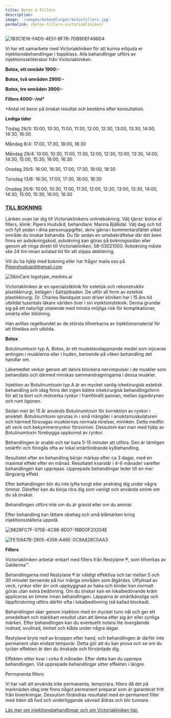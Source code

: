 ```yaml
---
title: Botox & Fillers
description:
image: '/images/behandlingar/botoxfillers.jpg'
permalink: /botox-fillers-victoriakliniken/
---
```


![1B3C1E16-FAD5-4E51-BF76-7DB90EF496D4](https://pipershudvard.files.wordpress.com/2018/01/1b3c1e16-fad5-4e51-bf76-7db90ef496d4.jpeg)

Vi har ett samarbete med Victoriakliniken för att kunna erbjuda er injektionsbehandlingar i toppklass. Alla behandlingar utförs av injektionssköterskor från Victoriakliniken.

**Botox, ett område 1900:-**

**Botox, två områden 2900:-**

**Botox, tre områden 3900:-**

**Fillers 4000:-/ml**\*

\*Antal ml beror på önskat resultat och bestäms efter konsultation.

**Lediga tider**

Tisdag 26/3: 10:00, 10:30, 11:00, 11:30, 12:00, 12:30, 13:00, 13:30, 14:00, 14:30, 16:30

Måndag 8/4: 17:00, 17:30, 18:00, 18:30

Måndag 29/4: 10:00, 10:30, 11:00, 11:30, 12:00, 12:30, 13:00, 13:30, 14:00, 14:30, 15:00, 15:30, 16:00, 16:30

Onsdag 29/5: 16:00, 16:30, 17:00, 17:30, 18:00, 18:30

Torsdag 13/6: 16:30, 17:00, 17:30, 18:00, 18:30

Onsdag 26/6: 10:00, 10:30, 11:00, 11:30, 12:00, 12:30, 13:00, 13:30, 14:00, 14:30, 15:00, 15:30, 16:00, 16:30

### [TILL BOKNING](https://www.victoriakliniken.com/webbokning-pipers/#city=0&amp;locations=5&amp;activity=3&amp;caregivers=all)

Länken ovan tar dig till Victoriaklinikens onlinebokning. Välj tjänst: botox el fillers, klinik: Pipers Hudvård, behandlare: Marina Bjälkdal. Välj dag och tid och fyll sedan i dina personuppgifter, skriv gärna i kommentarsfältet vilket område du önskar behandla. Du får sedan en smsbekräftelse där det även finns en avbokningskod, avbokning kan göras på bokningssidan eller genom att ringa direkt till Victoriakliniken, 08-53021000. Avbokning måste ske 24 tim innan avtalad tid för att slippa debitering.

Vill du ha hjälp med bokning eller har frågor maila oss på Pipershudvard@gmail.com

![SkinCare logotype_medres.ai](https://pipershudvard.files.wordpress.com/2018/01/205f5d24-7027-4014-9e20-c407ee38adef.jpeg?w=600)

Victoriakliniken är en specialistklinik för estetisk och rekonstruktiv plastikkirurgi, belägen i Saltsjöbaden. De utför all form av estetisk plastikkirurgi. Dr. Charles Randquist som driver kliniken har i 15 års tid utbildat tusentals läkare världen över i sin injektionsteknik. Denna grundar sig på ett naturligt utseende med minsta möjliga risk för komplikationer, smärta eller blödning.

Han anlitas regelbundet av de största tillverkarna av injektionsmaterial för att föreläsa och utbilda.

**Botox**

Botulinumtoxin typ A, Botox, är ett muskelavslappnande medel som injiceras antingen i musklerna eller i huden, beroende på vilken behandling det handlar om.

Läkemedlet verkar genom att delvis blockera nervimpulser i de muskler som behandlats och därmed minskas sammandragningarna i dessa muskler.

Injektion av Botulinumtoxin typ A är en mycket vanlig ickekirurgisk estetisk behandling och idag finns det ingen bättre ickekirurgisk behandlingsform för att ta bort och motverka rynkor i framförallt pannan, mellan ögonbrynen och runt ögonen.

Sedan mer än 15 år används Botulinumtoxin för korrektion av rynkor i ansiktet. Botulinumtoxin sprutas in i små mängder i ansiktsmuskulaturen och härmed försvagas musklernas normala rörelser, mimiken. Detta medför att veck och bekymmersrynkor försvinner. Dessutom kan man med hjälp av Botulinumtoxin förebygga uppkomst av rynkor.

Behandlingen är snabb och tar bara 5-15 minuter att utföra. Den är tämligen smärtfri och föregås ofta av lokal smärtlindrande kylbehandling.

Resultatet efter en behandling börjar märkas efter ca 3 dagar, med en maximal effekt efter en månad. Resultatet kvarstår i 4-6 månader varefter behandlingen kan upprepas. Upprepade behandlingar leder till en mer långvarig effekt.

Efter behandlingen bör du inte lyfta tungt eller ansträng dig under några timmar. Därefter kan du börja röra dig som vanligt och använda smink om du så önskar.

Behandlingen utförs inte om du är gravid eller om du ammar.

Efter behandling kan lättare obehag och små blåmärken kring injektionsställena uppstå.

![9828FC7F-070E-4C98-8D07-18BD0F20204E](https://pipershudvard.files.wordpress.com/2018/01/9828fc7f-070e-4c98-8d07-18bd0f20204e.png?w=600)

![FE15847B-2805-4356-A46E-0C9A828C0AA3](https://pipershudvard.files.wordpress.com/2018/01/fe15847b-2805-4356-a46e-0c9a828c0aa3.jpeg?w=600)

**Fillers**

Victoriakliniken arbetar enbart med fillers från Restylane ®, som tillverkas av Galderma™.

Behandlingarna med Restylane ® är väldigt effektiva och tar mellan 5 och 30 minuter beroende på hur många områden som åtgärdas. Utfyllnad av veck, rynkor eller ärr och uppbyggnad av haka och kinder kan normalt göras utan extra bedövning. Om du önskar kan en lokalbedövande kräm appliceras en timme innan behandlingen. Läpparna är smärtkänsliga och läppförstoring utförs därför ofta i lokalbedövning (så kallad blockad).

Behandlingen sker genom injektion med en mycket tunn nål och ger ett omedelbart och märkbart resultat utan att lämna efter sig ärr eller synliga märken. Efter behandlingen kan du eventuellt notera lite övergående rodnad, svullnad, ömhet och klåda under några dagar.

Restylane bryts ned av kroppen efter hand, och behandlingen är därför inte permanent utan endast temporär. Detta gör att du kan prova och se om du tycker effekten är den du önskade och förväntade dig.

Effekten sitter kvar i cirka 6 månader. Efter detta kan du upprepa behandlingen. Vid upprepade behandlingar sitter effekten i längre.

Permanenta fillers

Vi har valt att använda icke permanenta, temporära, fillers då det på marknaden idag inte finns något permanent preparat som är garanterat fritt från biverkningar. Dessutom förändras resultatet med en permanent filler med tiden då hud och underliggande vävnad åldras och blir tunnare.

[Läs mer om injektionsbehandlingar och om Victoriakliniken här.](https://www.victoriakliniken.com/behandlingar/injektionsbehandlingar/)